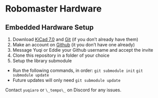 # Robomaster Hardware

## Embedded Hardware Setup 

1. Download [KiCad 7.0](https://www.kicad.org/download/) and [Git](https://www.git-scm.com/downloads) (if you don’t already have them)
2. Make an account on [Github](www.github.com) (it you don’t have one already)
3. Message Yuqi or Eddie your Github username and accept the invite
4. Clone this repository in a folder of your choice
5. Setup the library submodule
  - Run the following commands, in order:
    `git submodule init`
	`git submodule update`
  - Future updates will only need `git submodule update`

Contact `yuqiaro` or `\_tempo\_` on Discord for any issues.

